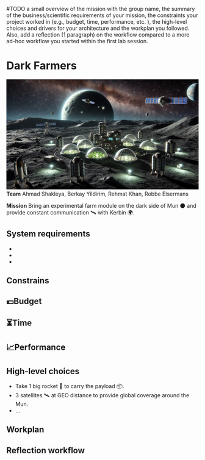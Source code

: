 #TODO
a small overview of the mission with the group name, the summary of the business/scientific requirements of your mission, the constraints your project worked in (e.g., budget, time, performance, etc. ), the high-level choices and drivers for your architecture and the workplan you followed. Also, add a reflection (1 paragraph) on the workflow compared to a more ad-hoc workflow you started within the first lab session. 

# Dark Farmers
![Image of the concept](Wall_Paper.png)
**Team** Ahmad Shakleya, Berkay Yildirim, Rehmat Khan, Robbe Elsermans

**Mission** Bring an experimental farm module on the dark side of Mun 🌑️ and provide constant communication 🛰️ with Kerbin 🌍️.

## System requirements
- 
- 
- 

## Constrains
**💵️Budget**
- 

**⏳️Time**
- 

**📈️Performance**
- 


## High-level choices
- Take 1 big rocket 🚀️ to carry the payload 📦️.
- 3 satellites 🛰️ at GEO distance to provide global coverage around the Mun.
- ...

## Workplan


## Reflection workflow
